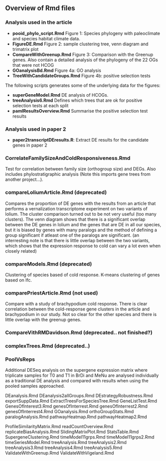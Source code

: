 ## Overview of Rmd files

### Analysis used in the article

* __pooid_phylo_script.Rmd__ Figure 1: Species phylogeny with paleoclimate and species habitat climate data.
* __FigureDE.Rmd__ Figure 2: sample clustering tree, venn diagram and trimatrix plot
* __CompareWithGreenup.Rmd__ Figure 3: Comparison with the Greenup genes. Also contain a detailed analysis of the phylogeny of the 22 OGs that were not HCOG
* __GOanalysisBd.Rmd__ Figure 4a: GO analysis
* __TreeWithCandidateGroups.Rmd__ Figure 4b: positive selection tests

The following scripts generates some of the underlying data for the figures:

* __superGeneModel.Rmd__ DE analysis of HCOGs.
* __treeAnalysis6.Rmd__ Defines which trees that are ok for positive selection tests at each split
* __pamlResultsOverview.Rmd__ Summarise the positive selection test results


### Analysis used in paper 2

* __paper2transcriptDEresults.R__: Extract DE results for the candidate genes in paper 2

### CorrelateFamilySizeAndColdResponsiveness.Rmd

Test for correlation between family size (orthogroup size) and DEGs. Also includes phylostratigraphic analysis (Note this imports gene trees from another project...).

### compareLoliumArticle.Rmd (deprecated)

Compares the proportion of DE genes with the results from an article that performs a vernalization transcriptome experiment on two variants of lolium. The cluster comparison turned out to be not very useful (too many clusters). The venn diagram shows that there is a significant overlap between the DE genes in lolium and the genes that are DE in all our species, but it is biased by genes with many paralogs and the method of defining a group significant if atleast one of the paralogs are significant. (an interresting note is that there is little overlap between the two variants, which shows that the expression response to cold can vary a lot even when closely related)

### compareModels.Rmd (deprecated)

Clustering of species based of cold response. K-means clustering of genes based on lfc.

### comparePriestArticle.Rmd (not used)

Compare with a study of brachypodium cold response. There is clear correlation between the cold-response gene clusters in the article and brachypodium in our study. Not so clear for the other species and there is little overlap with the greenup genes. 


### CompareVithRMDavidson.Rmd (deprecated.. not finished?)



### complexTrees.Rmd (deprecated..)


### PoolVsReps

Additional DESeq analysis on the supergene expression matrix where triplicate samples for T0 and T1 in BrDi and MeNu are analysed individually as a traditional DE analysis and compared with results when using the pooled samples approached.


DEanalysis.Rmd
DEanalysis2allGroups.Rmd
DEstrategyRobustness.Rmd
exportSuppData.Rmd
ExtractTreesForSpeciesTree.Rmd
GeneListTest.Rmd
GenesOfInterest3.Rmd
genesOfInterrest.Rmd
genesOfInterrest2.Rmd
genesOfInterrest4.Rmd
GOanalysis.Rmd
orthoGroupStats.Rmd
paralogAnalysis.Rmd
pathwayHeatmap.Rmd
pathwayHeatmap2.Rmd



ProfileSimilarityMatrix.Rmd
readCountOverview.Rmd
replicateBiasAnalysis.Rmd
SlidingMatrixPlot.Rmd
StatsTable.Rmd
SupergeneClustering.Rmd
timeModel11grps.Rmd
timeModel11grps2.Rmd
timeSeriesModel.Rmd
treeAnalysis.Rmd
treeAnalysis2.Rmd
treeAnalysis3.Rmd
treeAnalysis4.Rmd
treeAnalysis5.Rmd
ValidateWithGreenup.Rmd
ValidateWithVigeland.Rmd